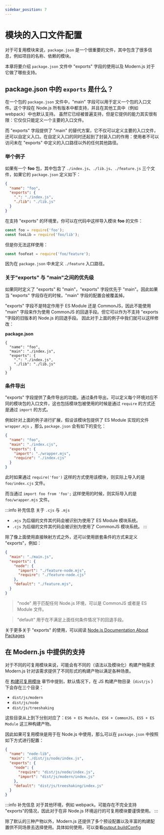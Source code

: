 ```yaml
---
sidebar_position: 7
---
```


# 模块的入口文件配置

对于可复用模块来说，`package.json` 是一个很重要的文件，其中包含了很多信息，例如项目的名称、依赖的模块。

本章将要介绍 `package.json` 文件中 "exports" 字段的使用以及 Modern.js 对于它做了哪些支持。

## package.json 中的 `exports` 是什么？

在一个包的 `package.json` 文件中，"main" 字段可以用于定义一个包的入口文件。这个字段在 Node.js 所有版本中都支持，并且在其他工具中（例如 webpack）中也默认支持。
虽然它已经被普遍支持，但是它提供的能力其实很有限：它仅仅只能定义一个主要的入口文件。

而 "exports" 字段提供了 "main" 的替代方案，它不仅可以定义主要的入口文件，还可以自定义入口。在自定义入口的同时还起到了封装入口的作用：使用者不可以访问未在 "exports" 中定义的入口路径以外的任何其他路径。

### 举个例子

如果有一个 **foo** 包，其中包含了 `./index.js`、`./lib.js`、`./feature.js` 三个文件，如果它的 `package.json` 定义如下：

```json
{
  "name": "foo",
  "exports": {
    ".": "./index.js",
    "./lib": "./lib.js"
  }
}
```

在支持 "exports" 的环境里，你可以在代码中这样导入模块 **foo** 的文件：

``` js
const foo = require('foo');
const fooLib = require('foo/lib');
```

但是你无法这样使用：

``` js
const fooFeat = require('foo/feature');
```

因为在 `package.json` 中未定义 `./feature` 入口路径。

### 关于"exports" 与 "main"之间的优先级

如果同时定义了 "exports" 和 "main"，"exports" 字段优先于 "main"。因此如果当 "exports" 字段存在的时候，"main" 字段的配置会被覆盖掉。

"exports" 字段不是特定作用于 ES Module 还是 CommonJS，因此不能使用 "main" 字段来作为使用 CommonJS 的回退手段。但它可以作为不支持 "exports "字段的旧版本的 Node.js 的回退手段。
因此对于上面的例子中我们就可以这样修改：

**package.json**
```
{
  "name": "foo",
  "main": "./index.js",
  "exports": {
    ".": "./index.js",
    "./lib": "./lib.js"
  }
}
```

### 条件导出

"exports" 字段提供了条件导出的功能。通过条件导出，可以定义每个环境对应不同的模块包的入口文件，这也包括模块包被使用的时候是通过 `require` 的方式还是通过 `import` 的方式。

例如针对上面的例子进行扩展，假设该模块包提供了 ES Module 实现的文件 `wrapper.mjs` ，那么 `package.json` 会有如下的变化：

``` json
{
  "name": "foo",
  "main": "./index.cjs",
  "exports": {
    "import": "./wrapper.mjs",
    "require": "./index.cjs"
  }
}
```

此时如果通过 `require('foo')` 这样的方式使用该模块，则实际上导入的是 `foo/index.cjs` 文件。

而当通过 `import foo from 'foo';` 这样使用的时候，则实际导入的是 `foo/wrapper.mjs` 文件。

:::info 补充信息
关于 `.cjs` 与 `.mjs`

* `.mjs` 为后缀的文件其代码会被识别为使用了 ES Module 模块系统。
* `.cjs` 为后缀的文件其代码会被识别为使用了 CommonJS 模块系统。
:::

除了像上面使用直接映射方式之外，还可以使用嵌套条件的方式来定义 "exports"，例如：

``` json
{
  "main": "./main.js",
  "exports": {
    "node": {
      "import": "./feature-node.mjs",
      "require": "./feature-node.cjs"
    },
    "default": "./feature.mjs",
  }
}
```

> "node" 用于匹配任何 Node.js 环境，可以是 CommonJS 或者是 ES Module 文件。

> "default" 用于在不满足上面任何条件情况下的回退手段。

关于更多关于 "exports" 的使用，可以阅读 [Node.js Documentation About Packages](https://nodejs.org/api/packages.html)

## 在 Modern.js 中提供的支持

对于不同的可复用模块来说，可能会有不同的（语法以及模块化）构建产物需求 Modern.js 针对该需求提供了不同形式的构建产物以满足各种场景。

在 [构建可复用模块](/docs/guides/features/modules/build) 章节中提到，默认情况下，在 JS 构建产物目录（`dist/js` ）下会存在三个目录：

- `dist/js/modern`
- `dist/js/node`
- `dist/js/treeshaking`

这些目录从上到下分别对应了：`ES6 + ES Module`、`ES6 + CommonJS`、`ES5 + ES Module` 这三种构建产物。

因此如果可复用模块是用于在 Node.js 中使用，那么可以在 `package.json` 中按照如下方式进行配置：

``` json
{
  "name": "node-lib",
  "main": "./dist/js/node/index.js",
  "exports": {
    "node": {
      "require": "dist/js/node/index.js",
      "import": "dist/js/modern/index.js"
    },
    "default": "dist/js/treeshaking/index.js"
  }
}
```

:::info 补充信息
对于其他环境，例如 webpack。可能存在不完全支持 "exports"的情况，因此对于在非 Node.js 环境运行的可复用模块要谨慎使用。
:::

除了默认的三种产物以外，Modern.js 还提供了多个预设配置以及丰富的构建配置供不同场景去选择使用。具体如何使用，可以查看[output.buildConfig](/docs/apis/config/output/build-config/build-type)



